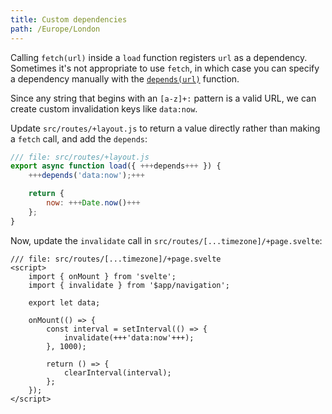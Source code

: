 ```yaml
---
title: Custom dependencies
path: /Europe/London
---
```


Calling `fetch(url)` inside a `load` function registers `url` as a dependency. Sometimes it's not appropriate to use `fetch`, in which case you can specify a dependency manually with the [`depends(url)`](https://kit.svelte.dev/docs/load#invalidation-manual-invalidation) function.

Since any string that begins with an `[a-z]+:` pattern is a valid URL, we can create custom invalidation keys like `data:now`.

Update `src/routes/+layout.js` to return a value directly rather than making a `fetch` call, and add the `depends`:

```js
/// file: src/routes/+layout.js
export async function load({ +++depends+++ }) {
	+++depends('data:now');+++

	return {
		now: +++Date.now()+++
	};
}
```

Now, update the `invalidate` call in `src/routes/[...timezone]/+page.svelte`:

```svelte
/// file: src/routes/[...timezone]/+page.svelte
<script>
	import { onMount } from 'svelte';
	import { invalidate } from '$app/navigation';

	export let data;

	onMount(() => {
		const interval = setInterval(() => {
			invalidate(+++'data:now'+++);
		}, 1000);

		return () => {
			clearInterval(interval);
		};
	});
</script>
```
